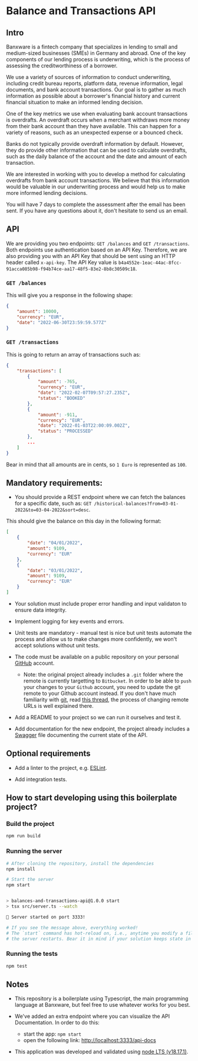 # Balance and Transactions API

## Intro

Banxware is a fintech company that specializes in lending to small and 
medium-sized businesses (SMEs) in Germany and abroad. One of the key components 
of our lending process is underwriting, which is the process of assessing the 
creditworthiness of a borrower. 

We use a variety of sources of information to conduct underwriting, including 
credit bureau reports, platform data, revenue information, legal documents, and 
bank account transactions. Our goal is to gather as much information as 
possible about a borrower's financial history and current financial situation 
to make an informed lending decision. 

One of the key metrics we use when evaluating bank account transactions is 
overdrafts. An overdraft occurs when a merchant withdraws more money from their 
bank account than they have available. This can happen for a variety of 
reasons, such as an unexpected expense or a bounced check. 

Banks do not typically provide overdraft information by default. However, they 
do provide other information that can be used to calculate overdrafts, such as 
the daily balance of the account and the date and amount of each transaction. 

We are interested in working with you to develop a method for calculating 
overdrafts from bank account transactions. We believe that this information 
would be valuable in our underwriting process and would help us to make more 
informed lending decisions. 

You will have 7 days to complete the assessment after the email has been sent. 
If you have any questions about it, don't hesitate to send us an email. 

## API

We are providing you two endpoints: `GET /balances` and `GET /transactions`.
Both endpoints use authentication based on an API Key. Therefore, we are also 
providing you with an API Key that should be sent using an HTTP header called 
`x-api-key`. The API Key value is 
`b4a4552e-1eac-44ac-8fcc-91acca085b98-f94b74ce-aa17-48f5-83e2-8b8c30509c18`.

### `GET /balances` 

This will give you a response in the following shape:  

```json
{ 
	"amount": 10000, 
	"currency": "EUR", 
	"date": "2022-06-30T23:59:59.577Z" 
}
```

### `GET /transactions`

This is going to return an array of transactions such as: 

```json
{ 
	"transactions": [ 
		{ 
			"amount": -765, 
			"currency": "EUR", 
			"date": "2022-02-07T09:57:27.235Z", 
			"status": "BOOKED" 
		}, 
		{ 
			"amount": -911, 
			"currency": "EUR", 
			"date": "2022-01-03T22:00:09.002Z", 
			"status": "PROCESSED" 
		}, 
        ...
	] 
} 
```

Bear in mind that all amounts are in cents, so `1 Euro` is represented as `100`.

## Mandatory requirements: 

- You should provide a REST endpoint where we can fetch the balances for a 
specific date, such as: 
`GET /historical-balances?from=03-01-2022&to=03-04-2022&sort=desc`. 

This should give the balance on this day in the following format:

```json
[ 
    { 
        "date": "04/01/2022", 
        "amount": 9109, 
        "currency": "EUR" 
    }, 
    { 
        "date": "03/01/2022", 
        "amount": 9109, 
        "currency": "EUR" 
    }
] 
```

- Your solution must include proper error handling and input validaton to
ensure data integrity.

- Implement logging for key events and errors.

- Unit tests are mandatory - manual test is nice but unit tests automate the 
process and allow us to make changes more confidently, 
we won't accept solutions without unit tests. 

- The code must be available on a public repository on your personal [GitHub](https://github.com) account.
    - Note: the original project already includes a `.git` folder where the remote is currently targetting
    to `Bitbucket`. In order to be able to `push` your changes to your `Github` account, you need to
    update the git remote to your Github account instead. If you don't have much familiarity with 
    [git](https://git-scm.com/), read [this thread](https://stackoverflow.com/questions/2432764/how-do-i-change-the-uri-url-for-a-remote-git-repository),
    the process of changing remote URLs is well explained there.

- Add a README to your project so we can run it ourselves and test it. 

- Add documentation for the new endpoint, the project already includes a 
[Swagger](https://swagger.io/specification/) file documenting the current state 
of the API.

## Optional requirements 

- Add a linter to the project, e.g. [ESLint](https://eslint.org/).

- Add integration tests.

## How to start developing using this boilerplate project?

### Build the project

```sh
npm run build
```

### Running the server 

```sh
# After cloning the repository, install the dependencies
npm install

# Start the server
npm start


> balances-and-transactions-api@1.0.0 start
> tsx src/server.ts --watch

🚀 Server started on port 3333!

# If you see the message above, everything worked!
# The `start` command has hot-reload on, i.e., anytime you modify a file
# the server restarts. Bear it in mind if your solution keeps state in memory.
```

### Running the tests

```sh
npm test
```

## Notes 

- This repository is a boilerplate using Typescript, the main programming 
language at Banxware, but feel free to use whatever works for you best.

- We've added an extra endpoint where you can visualize the API Documentation.
In order to do this: 
    - start the app: `npm start`
    - open the following link: [http://localhost:3333/api-docs](http://localhost:3333/api-docs)

- This application was developed and validated using [node LTS (v18.17.1)](https://nodejs.org/en/download).
